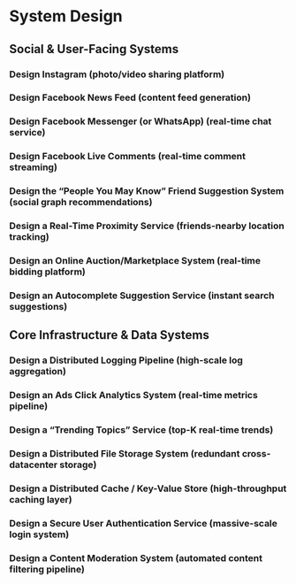 # System Design
## Social & User-Facing Systems

### Design Instagram (photo/video sharing platform)

### Design Facebook News Feed (content feed generation)​

### Design Facebook Messenger (or WhatsApp) (real-time chat service)

### Design Facebook Live Comments (real-time comment streaming)​

### Design the “People You May Know” Friend Suggestion System (social graph recommendations)​

### Design a Real-Time Proximity Service (friends-nearby location tracking)

### Design an Online Auction/Marketplace System (real-time bidding platform)

### Design an Autocomplete Suggestion Service (instant search suggestions)​

## Core Infrastructure & Data Systems
### Design a Distributed Logging Pipeline (high-scale log aggregation)​

### Design an Ads Click Analytics System (real-time metrics pipeline)

### Design a “Trending Topics” Service (top-K real-time trends)

### Design a Distributed File Storage System (redundant cross-datacenter storage)​

### Design a Distributed Cache / Key-Value Store (high-throughput caching layer)

### Design a Secure User Authentication Service (massive-scale login system)

### Design a Content Moderation System (automated content filtering pipeline)
